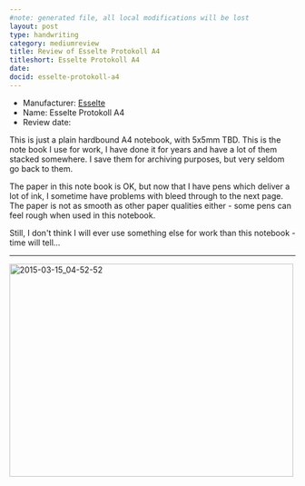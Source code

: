 ```yaml
---
#note: generated file, all local modifications will be lost
layout: post
type: handwriting
category: mediumreview
title: Review of Esselte Protokoll A4
titleshort: Esselte Protokoll A4
date: 
docid: esselte-protokoll-a4
---
```


* Manufacturer: [Esselte](/a/b/c/esselte.html)
* Name: Esselte Protokoll A4
* Review date: 

This is just a plain hardbound A4 notebook, with 5x5mm TBD. This is the note book I use for work, I have done it for years and have a lot of them stacked somewhere. I save them for archiving purposes, but very seldom go back to them.

The paper in this note book is OK, but now that I have pens which deliver a lot of ink, I sometime have problems with bleed through to the next page. The paper is not as smooth as other paper qualities either - some pens can feel rough when used in this notebook.

Still, I don't think I will ever use something else for work than this notebook - time will tell...

---
<a href="https://www.flickr.com/photos/131463957@N06/16635851978" title="2015-03-15_04-52-52 by Silent Norwegian, on Flickr"><img src="https://farm9.staticflickr.com/8615/16635851978_6a46c2dae0.jpg" width="500" height="375" alt="2015-03-15_04-52-52"></a>

